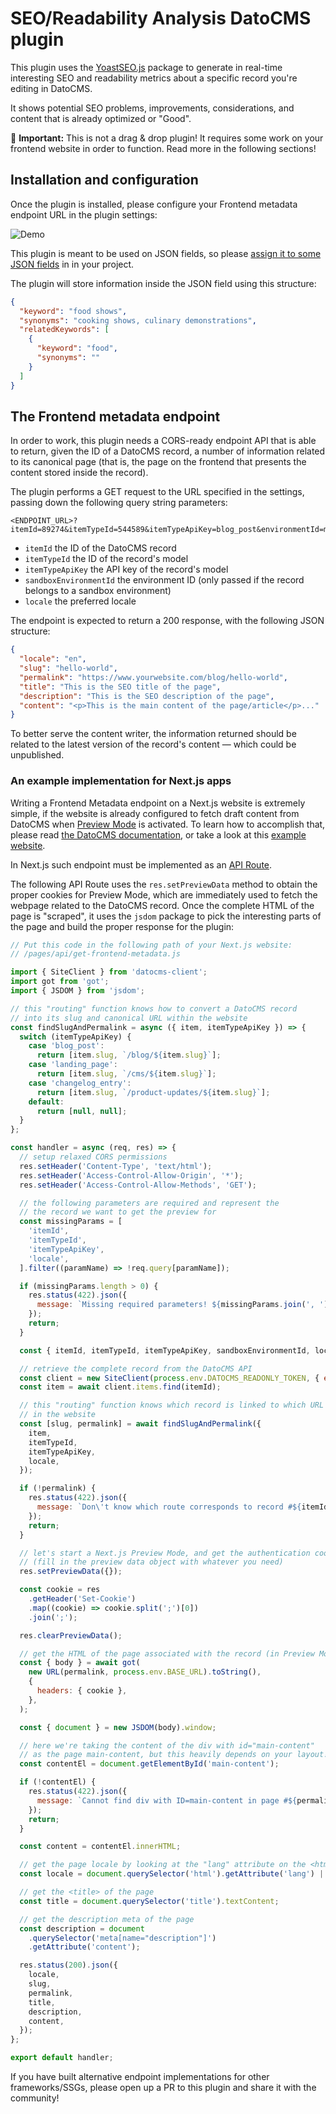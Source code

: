 # SEO/Readability Analysis DatoCMS plugin

This plugin uses the [YoastSEO.js](https://github.com/Yoast/javascript/tree/master/packages/yoastseo) package to generate in real-time interesting SEO and readability metrics about a specific record you're editing in DatoCMS.

It shows potential SEO problems, improvements, considerations, and content that is already optimized or "Good".

🚨 **Important:** This is not a drag & drop plugin! It requires some work on your frontend website in order to function. Read more in the following sections!

## Installation and configuration

Once the plugin is installed, please configure your Frontend metadata endpoint URL in the plugin settings:

![Demo](https://raw.githubusercontent.com/datocms/plugins/master/seo-readability-analysis/docs/settings.png)

This plugin is meant to be used on JSON fields, so please [assign it to some JSON fields](https://www.datocms.com/docs/building-plugins/install#assigning-a-plugin-to-a-field) in in your project.

The plugin will store information inside the JSON field using this structure:

```json
{
  "keyword": "food shows",
  "synonyms": "cooking shows, culinary demonstrations",
  "relatedKeywords": [
    {
      "keyword": "food",
      "synonyms": ""
    }
  ]
}
```

## The Frontend metadata endpoint

In order to work, this plugin needs a CORS-ready endpoint API that is able to return, given the ID of a DatoCMS record, a number of information related to its canonical page (that is, the page on the frontend that presents the content stored inside the record).

The plugin performs a GET request to the URL specified in the settings, passing down the following query string parameters:

```
<ENDPOINT_URL>?itemId=89274&itemTypeId=544589&itemTypeApiKey=blog_post&environmentId=main&locale=en
```

- `itemId` the ID of the DatoCMS record
- `itemTypeId` the ID of the record's model
- `itemTypeApiKey` the API key of the record's model
- `sandboxEnvironmentId` the environment ID (only passed if the record belongs to a sandbox environment)
- `locale` the preferred locale

The endpoint is expected to return a 200 response, with the following JSON structure:

```json
{
  "locale": "en",
  "slug": "hello-world",
  "permalink": "https://www.yourwebsite.com/blog/hello-world",
  "title": "This is the SEO title of the page",
  "description": "This is the SEO description of the page",
  "content": "<p>This is the main content of the page/article</p>..."
}
```

To better serve the content writer, the information returned should be related to the latest version of the record's content — which could be unpublished.

### An example implementation for Next.js apps

Writing a Frontend Metadata endpoint on a Next.js website is extremely simple, if the website is already configured to fetch draft content from DatoCMS when [Preview Mode](https://nextjs.org/docs/advanced-features/preview-mode) is activated. To learn how to accomplish that, please read [the DatoCMS documentation](https://www.datocms.com/docs/next-js/setting-up-next-js-preview-mode), or take a look at this [example website](https://github.com/datocms/nextjs-demo/tree/master).

In Next.js such endpoint must be implemented as an [API Route](https://nextjs.org/docs/api-routes/introduction).

The following API Route uses the `res.setPreviewData` method to obtain the proper cookies for Preview Mode, which are immediately used to fetch the webpage related to the DatoCMS record. Once the complete HTML of the page is "scraped", it uses the `jsdom` package to pick the interesting parts of the page and build the proper response for the plugin:

```js
// Put this code in the following path of your Next.js website:
// /pages/api/get-frontend-metadata.js

import { SiteClient } from 'datocms-client';
import got from 'got';
import { JSDOM } from 'jsdom';

// this "routing" function knows how to convert a DatoCMS record
// into its slug and canonical URL within the website
const findSlugAndPermalink = async ({ item, itemTypeApiKey }) => {
  switch (itemTypeApiKey) {
    case 'blog_post':
      return [item.slug, `/blog/${item.slug}`];
    case 'landing_page':
      return [item.slug, `/cms/${item.slug}`];
    case 'changelog_entry':
      return [item.slug, `/product-updates/${item.slug}`];
    default:
      return [null, null];
  }
};

const handler = async (req, res) => {
  // setup relaxed CORS permissions
  res.setHeader('Content-Type', 'text/html');
  res.setHeader('Access-Control-Allow-Origin', '*');
  res.setHeader('Access-Control-Allow-Methods', 'GET');

  // the following parameters are required and represent the
  // the record we want to get the preview for
  const missingParams = [
    'itemId',
    'itemTypeId',
    'itemTypeApiKey',
    'locale',
  ].filter((paramName) => !req.query[paramName]);

  if (missingParams.length > 0) {
    res.status(422).json({
      message: `Missing required parameters! ${missingParams.join(', ')}`,
    });
    return;
  }

  const { itemId, itemTypeId, itemTypeApiKey, sandboxEnvironmentId, locale } = req.query;

  // retrieve the complete record from the DatoCMS API
  const client = new SiteClient(process.env.DATOCMS_READONLY_TOKEN, { environment: sandboxEnvironmentId });
  const item = await client.items.find(itemId);

  // this "routing" function knows which record is linked to which URL
  // in the website
  const [slug, permalink] = await findSlugAndPermalink({
    item,
    itemTypeId,
    itemTypeApiKey,
    locale,
  });

  if (!permalink) {
    res.status(422).json({
      message: `Don\'t know which route corresponds to record #${itemId} (model: ${itemTypeApiKey})!`,
    });
    return;
  }

  // let's start a Next.js Preview Mode, and get the authentication cookies
  // (fill in the preview data object with whatever you need)
  res.setPreviewData({});

  const cookie = res
    .getHeader('Set-Cookie')
    .map((cookie) => cookie.split(';')[0])
    .join(';');

  res.clearPreviewData();

  // get the HTML of the page associated with the record (in Preview Mode)
  const { body } = await got(
    new URL(permalink, process.env.BASE_URL).toString(),
    {
      headers: { cookie },
    },
  );

  const { document } = new JSDOM(body).window;

  // here we're taking the content of the div with id="main-content"
  // as the page main-content, but this heavily depends on your layout!
  const contentEl = document.getElementById('main-content');

  if (!contentEl) {
    res.status(422).json({
      message: `Cannot find div with ID=main-content in page #${permalink}!`,
    });
    return;
  }

  const content = contentEl.innerHTML;

  // get the page locale by looking at the "lang" attribute on the <html> tag
  const locale = document.querySelector('html').getAttribute('lang') || 'en';

  // get the <title> of the page
  const title = document.querySelector('title').textContent;

  // get the description meta of the page
  const description = document
    .querySelector('meta[name="description"]')
    .getAttribute('content');

  res.status(200).json({
    locale,
    slug,
    permalink,
    title,
    description,
    content,
  });
};

export default handler;
```

If you have built alternative endpoint implementations for other frameworks/SSGs, please open up a PR to this plugin and share it with the community!
